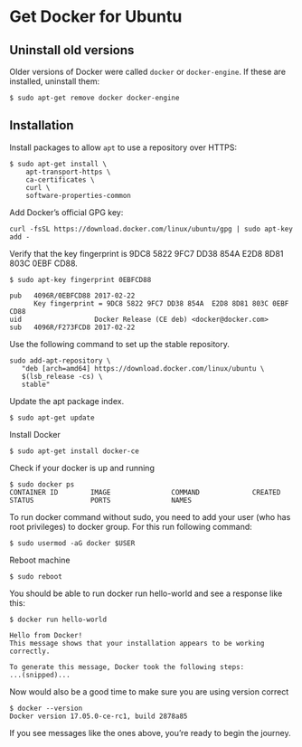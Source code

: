 # Get Docker for Ubuntu

## Uninstall old versions

Older versions of Docker were called `docker` or `docker-engine`. If these are installed, uninstall them:

```
$ sudo apt-get remove docker docker-engine
```

## Installation


Install packages to allow `apt` to use a repository over HTTPS:

```
$ sudo apt-get install \
    apt-transport-https \
    ca-certificates \
    curl \
    software-properties-common
```

Add Docker’s official GPG key:
```
curl -fsSL https://download.docker.com/linux/ubuntu/gpg | sudo apt-key add -
```

Verify that the key fingerprint is 9DC8 5822 9FC7 DD38 854A E2D8 8D81 803C 0EBF CD88.

```
$ sudo apt-key fingerprint 0EBFCD88

pub   4096R/0EBFCD88 2017-02-22
      Key fingerprint = 9DC8 5822 9FC7 DD38 854A  E2D8 8D81 803C 0EBF CD88
uid                  Docker Release (CE deb) <docker@docker.com>
sub   4096R/F273FCD8 2017-02-22
```

Use the following command to set up the stable repository.

```
sudo add-apt-repository \
   "deb [arch=amd64] https://download.docker.com/linux/ubuntu \
   $(lsb_release -cs) \
   stable"
```



Update the apt package index.

```
$ sudo apt-get update
```

Install Docker

```
$ sudo apt-get install docker-ce
```

Check if your docker is up and running

```
$ sudo docker ps
CONTAINER ID        IMAGE               COMMAND             CREATED             STATUS              PORTS               NAMES
```


To run docker command without sudo, you need to add your user (who has root privileges) to docker group. For this run following command:

```
$ sudo usermod -aG docker $USER
```

Reboot machine

```
$ sudo reboot
```

You should be able to run docker run hello-world and see a response like this:
```
$ docker run hello-world

Hello from Docker!
This message shows that your installation appears to be working correctly.

To generate this message, Docker took the following steps:
...(snipped)...

```
Now would also be a good time to make sure you are using version correct
```
$ docker --version
Docker version 17.05.0-ce-rc1, build 2878a85
```
If you see messages like the ones above, you’re ready to begin the journey.
